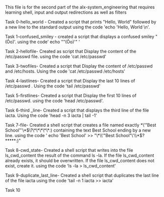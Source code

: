 This file is for the second part of the alx-system_engineering that requires learning shell, input and output redirections as well as filters

Task 0-hello_world - Created a script that prints "Hello, World" followed by a new line to the standard output using the code 'echo 'Hello, World \n'.

Task 1-confused_smiley - created a script that displays a confused smiley "(Ôo)'. using the code' echo "\"(Ôo)'" '

Task 2-hellofile- Created as script that Display the content of the /etc/passwd file. using the code 'cat /etc/passwd'

Task 3-twofiles- Created a script that Display the content of /etc/passwd and /etc/hosts. Using the code 'cat /etc/passwd /etc/hosts'

Task 4-lastlines- Created a script that Display the last 10 lines of /etc/passwd . Using the code 'tail /etc/passwd'

Task 5-firstlines- Created a script that Display the first 10 lines of /etc/passwd. using the code 'head /etc/passwd'.

Task 6-third _line- Created a script that displays the third line of the file iacta. Using the  code 'head -n 3 iacta | tail -1'

Task 7-file- Created a shell script that creates a file named exactly \*\\'"Best School"\'\\*$\?\*\*\*\*\*:) containing the text Best School ending by a new line. using the code ' echo 'Best School'  >> "\*\\'"Best School"\'\\*$\?\*\*\*\*\*:)"

Task 8-cwd_state- Created a shell script that writes into the file ls_cwd_content the result of the command ls -la. If the file ls_cwd_content already exists, it should be overwritten. If the file ls_cwd_content does not exist, create it. using the code 'ls -la > ls_cwd_content'

Task 9-duplicate_last_line- Created a shell script that duplicates the last line of the file iacta using the code 'tail -n 1 iacta >> iacta'

Task 10
